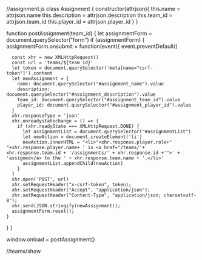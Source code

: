 //assignment.js
class Assignment {
  constructor(attrjson){
    this.name = attrjson.name
    this.description = attrjson.description
    this.team_id = attrjson.team_id
    this.player_id = attrjson.player_id
  }
}

function postAssignment(team_id) {
  let assignmentForm = document.querySelector("form")
  if (assignmentForm) {
    assignmentForm.onsubmit = function(event){
      event.preventDefault()

      const xhr = new XMLHttpRequest()
      const url = 'teams/${team_id}'
      let token = document.querySelector('meta[name="csrf-token"]').content
      let newAssignment = {
        name: document.querySelector("#assignment_name").value
        description: document.querySelector("#assignment_description").value
        team_id: document.querySelector("#assignment_team_id").value
        player_id: document.querySelector("#assignment_player_id").value
      }
      xhr.responseType = 'json'
      xhr.onreadystatechange = () => {
        if (xhr.readyState === XMLHttpRequest.DONE) {
          let assignmentList = document.querySelector("#assignmentList")
          let newAction = document.createElement('li')
          newAction.innerHTML = "<li>"+xhr.response.player.role+" "+xhr.response.player.name+ ' is <a href="/teams/'+ xhr.response.team.id + '/assignments/' + xhr.response.id +'">' + 'assigned</a> to the ' + xhr.response.team.name + '.</li>'
          assignmentList.appendChild(newAction)
        }
      }
      xhr.open('POST', url)
      xhr.setRequestHeader("x-csrf-token", token);
      xhr.setRequestHeader("Accept", "application/json");
      xhr.setRequestHeader("Content-Type", "application/json; charset=utf-8");
      xhr.send(JSON.stringify(newAssignment));
      assignmentForm.reset();
    }
  }
}

window.onload = postAssignment()

//teams/show
<script>window.onload = postAssignment();</script>
